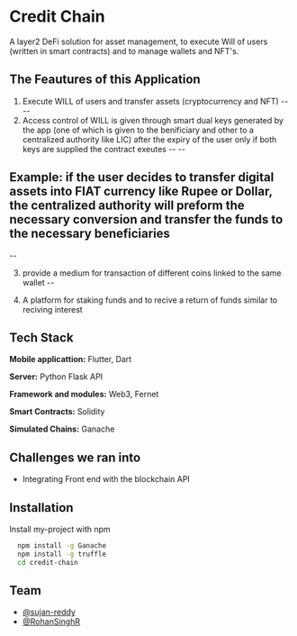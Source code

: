 
# Credit Chain

A layer2 DeFi solution for asset management, to execute Will of users (written in smart contracts) and to manage wallets and NFT's.
  


## The Feautures of this Application

1) Execute WILL of users and transfer assets (cryptocurrency and NFT) 
--
--
2) Access control of WILL is given through smart dual keys generated by the app (one of which is given to the benificiary and other to a centralized authority like LIC)  after the expiry of the user only if both keys are supplied the contract exeutes
--
--

Example:
if the user decides to transfer digital assets into FIAT currency like Rupee or Dollar, the centralized authority will preform the necessary conversion and transfer the funds to the necessary beneficiaries
--
--

3) provide a medium for transaction of different coins linked to the same wallet
--

4) A platform for staking funds and to recive a return of funds similar to reciving interest

## Tech Stack

**Mobile applicattion:** 
Flutter, Dart

**Server:** Python Flask API

**Framework and modules:** Web3, Fernet

**Smart Contracts:** Solidity

**Simulated Chains:** Ganache


## Challenges we ran into

 - Integrating Front end with the blockchain API
  


## Installation

Install my-project with npm

```bash
  npm install -g Ganache
  npm install -g truffle
  cd credit-chain
```
    
## Team

- [@sujan-reddy](https://www.github.com/sujan-reddy)
- [@RohanSinghR](https://www.github.com/RohanSinghR)

